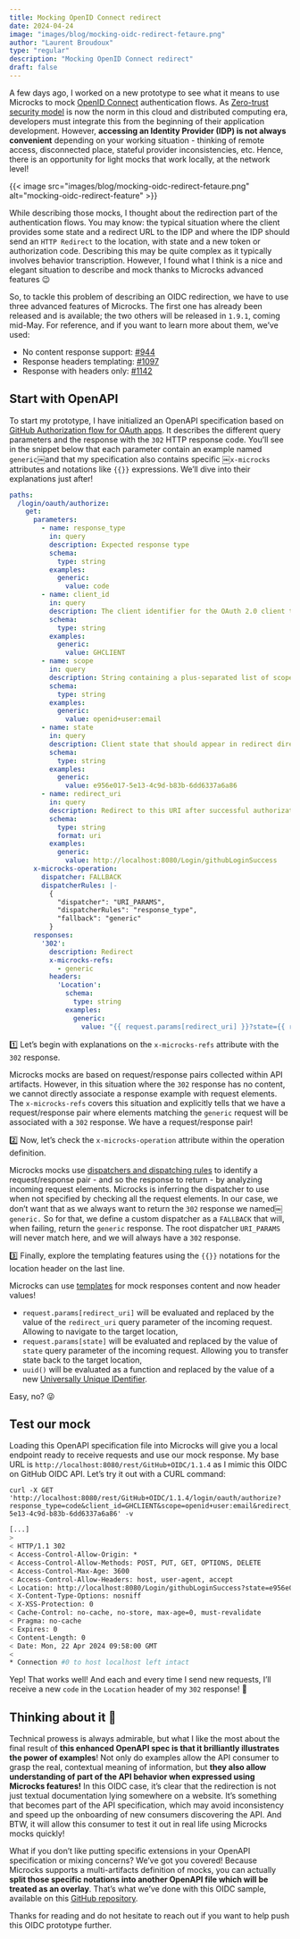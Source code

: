 ```yaml
---
title: Mocking OpenID Connect redirect
date: 2024-04-24
image: "images/blog/mocking-oidc-redirect-fetaure.png"
author: "Laurent Broudoux"
type: "regular"
description: "Mocking OpenID Connect redirect"
draft: false
---
```


A few days ago, I worked on a new prototype to see what it means to use Microcks to mock [OpenID Connect](https://openid.net/developers/how-connect-works/) authentication flows. As [Zero-trust security model](https://www.fortinet.com/resources/cyberglossary/what-is-the-zero-trust-network-security-model) is now the norm in this cloud and distributed computing era, developers must integrate this from the beginning of their application development. However, **accessing an Identity Provider (IDP) is not always convenient** depending on your working situation - thinking of remote access, disconnected place, stateful provider inconsistencies, etc. Hence, there is an opportunity for light mocks that work locally, at the network level! 

{{< image src="images/blog/mocking-oidc-redirect-fetaure.png" alt="mocking-oidc-redirect-feature" >}}

While describing those mocks, I thought about the redirection part of the authentication flows. You may know: the typical situation where the client provides some state and a redirect URL to the IDP and where the IDP should send an `HTTP Redirect` to the location, with state and a new token or authorization code. Describing this may be quite complex as it typically involves behavior transcription. However, I found what I think is a nice and elegant situation to describe and mock thanks to Microcks advanced features 😉

So, to tackle this problem of describing an OIDC redirection, we have to use three advanced features of Microcks. The first one has already been released and is available; the two others will be released in `1.9.1`, coming mid-May.  For reference, and if you want to learn more about them, we’ve used:
* No content response support: [\#944](https://github.com/microcks/microcks/issues/944)
* Response headers templating: [\#1097](https://github.com/microcks/microcks/issues/1097)
* Response with headers only: [\#1142](https://github.com/microcks/microcks/issues/1142)

## Start with OpenAPI

To start my prototype, I have initialized an OpenAPI specification based on [GitHub Authorization flow for OAuth apps](https://docs.github.com/en/apps/oauth-apps/building-oauth-apps/authorizing-oauth-apps). It describes the different query parameters and the response with the `302` HTTP response code.  You’ll see in the snippet below that each parameter contain an example named `generic`￼and that my specification also contains specific ￼`x-microcks` attributes and notations like `{{}}` expressions. We’ll dive into their explanations just after! 

```yaml
paths:
  /login/oauth/authorize:
    get:
      parameters:
        - name: response_type
          in: query
          description: Expected response type
          schema:
            type: string
          examples:
            generic:
              value: code
        - name: client_id
          in: query
          description: The client identifier for the OAuth 2.0 client that the token was issued to.
          schema:
            type: string
          examples:
            generic:
              value: GHCLIENT
        - name: scope
          in: query
          description: String containing a plus-separated list of scope values
          schema:
            type: string
          examples:
            generic:
              value: openid+user:email
        - name: state
          in: query
          description: Client state that should appear in redirect directive
          schema:
            type: string
          examples:
            generic:
              value: e956e017-5e13-4c9d-b83b-6dd6337a6a86
        - name: redirect_uri
          in: query
          description: Redirect to this URI after successful authorization
          schema:
            type: string
            format: uri
          examples:
            generic:
              value: http://localhost:8080/Login/githubLoginSuccess
      x-microcks-operation:
        dispatcher: FALLBACK
        dispatcherRules: |-
          {
            "dispatcher": "URI_PARAMS",
            "dispatcherRules": "response_type",
            "fallback": "generic"
          }
      responses:
        '302':
          description: Redirect
          x-microcks-refs: 
            - generic
          headers:
            'Location':
              schema:
        	    type: string
			  examples:
                generic:
                  value: "{{ request.params[redirect_uri] }}?state={{ request.params[state] }}&code={{ uuid() }}"
```

1️⃣ Let’s begin with explanations on the `x-microcks-refs` attribute with the `302` response. 

Microcks mocks are based on request/response pairs collected within API artifacts. However, in this situation where the `302` response has no content, we cannot directly associate a response example with request elements. The `x-microcks-refs` covers this situation and explicitly tells that we have a request/response pair where elements matching the `generic` request will be associated with a `302` response.  We have a request/response pair!

2️⃣ Now, let’s check the `x-microcks-operation` attribute within the operation definition. 

Microcks mocks use [dispatchers and dispatching rules](https://microcks.io/documentation/explanations/dispatching/) to identify a request/response pair - and so the response to return - by analyzing incoming request elements. Microcks is inferring the dispatcher to use when not specified by checking all the request elements. In our case, we don’t want that as we always want to return the `302` response we named￼`generic.` So for that, we define a custom dispatcher as a `FALLBACK` that will, when failing, return the `generic` response. The root dispatcher `URI_PARAMS` will never match here, and we will always have a `302` response.

3️⃣ Finally, explore the templating features using the `{{}}` notations for the location header on the last line.

Microcks can use [templates](https://microcks.io/documentation/references/templates/) for mock responses content and now header values!  
* `request.params[redirect_uri]` will be evaluated and replaced by the value of the `redirect_uri` query parameter of the incoming request. Allowing to navigate to the target location,
* `request.params[state]` will be evaluated and replaced by the value of `state` query parameter of the incoming request. Allowing you to transfer state back to the target location,
* `uuid()` will be evaluated as a function and replaced by the value of a new [Universally Unique IDentifier](https://en.wikipedia.org/wiki/Universally_unique_identifier). 

Easy, no? 😜

## Test our mock

Loading this OpenAPI specification file into Microcks will give you a local endpoint ready to receive requests and use our mock response. My base URL is `http://localhost:8080/rest/GitHub+OIDC/1.1.4` as I mimic this OIDC on GitHub OIDC API. Let’s try it out with a CURL command:

```shell
curl -X GET 'http://localhost:8080/rest/GitHub+OIDC/1.1.4/login/oauth/authorize?response_type=code&client_id=GHCLIENT&scope=openid+user:email&redirect_uri=http://localhost:8080/Login/githubLoginSuccess&state=e956e017-5e13-4c9d-b83b-6dd6337a6a86' -v
```
```sh
[...]
> 
< HTTP/1.1 302 
< Access-Control-Allow-Origin: *
< Access-Control-Allow-Methods: POST, PUT, GET, OPTIONS, DELETE
< Access-Control-Max-Age: 3600
< Access-Control-Allow-Headers: host, user-agent, accept
< Location: http://localhost:8080/Login/githubLoginSuccess?state=e956e017-5e13-4c9d-b83b-6dd6337a6a86&code=5bd0c5f6-bf26-4892-a10a-a4cbcb0cc17f
< X-Content-Type-Options: nosniff
< X-XSS-Protection: 0
< Cache-Control: no-cache, no-store, max-age=0, must-revalidate
< Pragma: no-cache
< Expires: 0
< Content-Length: 0
< Date: Mon, 22 Apr 2024 09:58:00 GMT
< 
* Connection #0 to host localhost left intact
```

Yep! That works well! And each and every time I send new requests, I’ll receive a new `code` in the `Location` header of my `302` response! 🎉

## Thinking about it 💭

Technical prowess is always admirable, but what I like the most about the final result of **this enhanced OpenAPI spec is that it brilliantly illustrates the power of examples**! Not only do examples allow the API consumer to grasp the real, contextual meaning of information, but **they also allow understanding of part of the API behavior when expressed using Microcks features!** In this OIDC case, it’s clear that the redirection is not just textual documentation lying somewhere on a website. It’s something that becomes part of the API specification, which may avoid inconsistency and speed up the onboarding of new consumers discovering the API. And BTW, it will allow this consumer to test it out in real life using Microcks mocks quickly!

What if you don’t like putting specific extensions in your OpenAPI specification or mixing concerns? We’ve got you covered! Because Microcks supports a multi-artifacts definition of mocks, you can actually **split those specific notations into another OpenAPI file which will be treated as an overlay**. That’s what we’ve done with this OIDC sample, available on this [GitHub repository](https://github.com/microcks/microcks-quickstarters/tree/main/oidc/github.com).

Thanks for reading and do not hesitate to reach out if you want to help push this OIDC prototype further.
